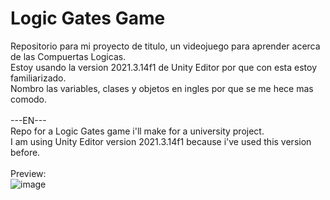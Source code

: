 # Logic Gates Game
Repositorio para mi proyecto de titulo, un videojuego para aprender acerca de las Compuertas Logicas. <br>
Estoy usando la version 2021.3.14f1 de Unity Editor por que con esta estoy familiarizado.<br>
Nombro las variables, clases y objetos en ingles por que se me hece mas comodo.<br>
<br>---EN---<br>
Repo for a Logic Gates game i'll make for a university project. <br>
I am using Unity Editor version 2021.3.14f1 because i've used this version before.<br>
<br>Preview:<br>
![image](https://github.com/user-attachments/assets/7f72e73e-2c1e-4e29-8231-6f25cf16fcda)

